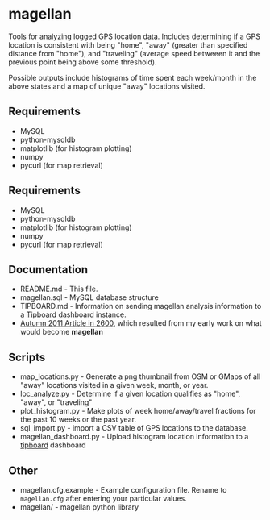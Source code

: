 # magellan

Tools for analyzing logged GPS location data. Includes determining if a GPS location is consistent with being "home", "away" (greater than specified distance from "home"), and "traveling" (average speed betweeen it and the previous point being above some threshold).

Possible outputs include histograms of time spent each week/month in the above states and a map of unique "away" locations visited.

## Requirements

* MySQL
* python-mysqldb
* matplotlib (for histogram plotting)
* numpy
* pycurl (for map retrieval)

## Requirements

* MySQL
* python-mysqldb
* matplotlib (for histogram plotting)
* numpy
* pycurl (for map retrieval)

## Documentation

* README.md - This file.
* magellan.sql - MySQL database structure
* TIPBOARD.md - Information on sending magellan analysis information to a [Tipboard](http://tipboard.readthedocs.org) dashboard instance.
* [Autumn 2011 Article in 2600](https://github.com/privong/magellan/wiki/2600-Article), which resulted from my early work on what would become **magellan**

## Scripts

* map_locations.py	- Generate a png thumbnail from OSM or GMaps of all "away" locations visited in a given week, month, or year.
* loc_analyze.py - Determine if a given location qualifies as "home", "away", or "traveling"
* plot_histogram.py - Make plots of week home/away/travel fractions for the past 10 weeks or the past year.
* sql_import.py - import a CSV table of GPS locations to the database.
* magellan_dashboard.py - Upload histogram location information to a [tipboard](https://github.com/allegro/tipboard) dashboard

## Other

* magellan.cfg.example - Example configuration file. Rename to ```magellan.cfg``` after entering your particular values.
* magellan/	- magellan python library
